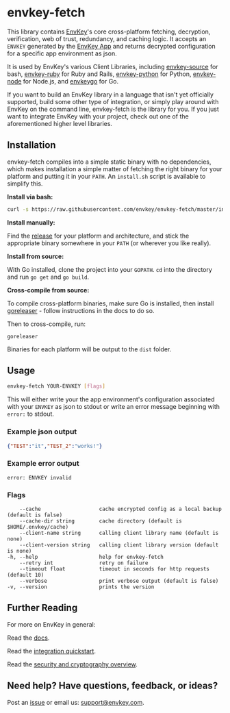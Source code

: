 # envkey-fetch

This library contains [EnvKey](https://www.envkey.com)'s core cross-platform fetching, decryption, verification, web of trust, redundancy, and caching logic. It accepts an `ENVKEY` generated by the [EnvKey App](https://www.github.com/envkey/envkey-app) and returns decrypted configuration for a specific app environment as json.

It is used by EnvKey's various Client Libraries, including [envkey-source](https://github.com/envkey/envkey-source) for bash, [envkey-ruby](https://github.com/envkey/envkey-ruby) for Ruby and Rails, [envkey-python](https://github.com/envkey/envkey-python) for Python, [envkey-node](https://github.com/envkey/envkey-node) for Node.js, and [envkeygo](https://github.com/envkey/envkeygo) for Go.

If you want to build an EnvKey library in a language that isn't yet officially supported, build some other type of integration, or simply play around with EnvKey on the command line, envkey-fetch is the library for you. If you just want to integrate EnvKey with your project, check out one of the aforementioned higher level libraries.

## Installation

envkey-fetch compiles into a simple static binary with no dependencies, which makes installation a simple matter of fetching the right binary for your platform and putting it in your `PATH`. An `install.sh` script is available to simplify this.

**Install via bash:**

```bash
curl -s https://raw.githubusercontent.com/envkey/envkey-fetch/master/install.sh | bash
```

**Install manually:**

Find the [release](https://github.com/envkey/envkey-fetch/releases) for your platform and architecture, and stick the appropriate binary somewhere in your `PATH` (or wherever you like really).

**Install from source:**

With Go installed, clone the project into your `GOPATH`. `cd` into the directory and run `go get` and `go build`.

**Cross-compile from source:**

To compile cross-platform binaries, make sure Go is installed, then install [goreleaser](https://goreleaser.com/) - follow instructions in the docs to do so.

Then to cross-compile, run:

`goreleaser`

Binaries for each platform will be output to the `dist` folder.

## Usage

```bash
envkey-fetch YOUR-ENVKEY [flags]
```

This will either write your the app environment's configuration associated with your `ENVKEY` as json to stdout or write an error message beginning with `error:` to stdout.

### Example json output

```json
{"TEST":"it","TEST_2":"works!"}
```

### Example error output

```text
error: ENVKEY invalid
```

### Flags

```text
    --cache                   cache encrypted config as a local backup (default is false)
    --cache-dir string        cache directory (default is $HOME/.envkey/cache)
    --client-name string      calling client library name (default is none)
    --client-version string   calling client library version (default is none)
-h, --help                    help for envkey-fetch
    --retry int               retry on failure
    --timeout float           timeout in seconds for http requests (default 10)
    --verbose                 print verbose output (default is false)
-v, --version                 prints the version
```

## Further Reading

For more on EnvKey in general:

Read the [docs](https://docs.envkey.com).

Read the [integration quickstart](https://docs.envkey.com/integration-quickstart.html).

Read the [security and cryptography overview](https://security.envkey.com).

## Need help? Have questions, feedback, or ideas?

Post an [issue](https://github.com/envkey/envkey-fetch/issues) or email us: [support@envkey.com](mailto:support@envkey.com).






